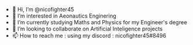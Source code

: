 - 👋 Hi, I’m @nicofighter45
- 👀 I’m interested in Aeonautics Enginering
- 🌱 I’m currently studying Maths and Physics for my Engineer's degree
- 💞️ I’m looking to collaborate on Artificial Inteligence projects
- 📫 How to reach me : using my discord : nicofighter45#8496

<!---
nicofighter45/nicofighter45 is a ✨ special ✨ repository because its `README.md` (this file) appears on your GitHub profile.
You can click the Preview link to take a look at your changes.
--->

